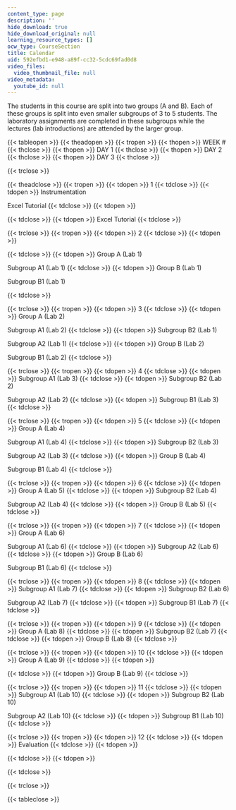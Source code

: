 ```yaml
---
content_type: page
description: ''
hide_download: true
hide_download_original: null
learning_resource_types: []
ocw_type: CourseSection
title: Calendar
uid: 592efbd1-e948-a89f-cc32-5cdc69fad0d8
video_files:
  video_thumbnail_file: null
video_metadata:
  youtube_id: null
---
```


The students in this course are split into two groups (A and B). Each of these groups is split into even smaller subgroups of 3 to 5 students. The laboratory assignments are completed in these subgroups while the lectures (lab introductions) are attended by the larger group.

{{< tableopen >}}
{{< theadopen >}}
{{< tropen >}}
{{< thopen >}}
WEEK #
{{< thclose >}}
{{< thopen >}}
DAY 1
{{< thclose >}}
{{< thopen >}}
DAY 2
{{< thclose >}}
{{< thopen >}}
DAY 3
{{< thclose >}}

{{< trclose >}}

{{< theadclose >}}
{{< tropen >}}
{{< tdopen >}}
1
{{< tdclose >}}
{{< tdopen >}}
Instrumentation  
  
Excel Tutorial
{{< tdclose >}}
{{< tdopen >}}

{{< tdclose >}}
{{< tdopen >}}
Excel Tutorial
{{< tdclose >}}

{{< trclose >}}
{{< tropen >}}
{{< tdopen >}}
2
{{< tdclose >}}
{{< tdopen >}}

{{< tdclose >}}
{{< tdopen >}}
Group A (Lab 1)  
  
Subgroup A1 (Lab 1)
{{< tdclose >}}
{{< tdopen >}}
Group B (Lab 1)  
  
Subgroup B1 (Lab 1)  

{{< tdclose >}}

{{< trclose >}}
{{< tropen >}}
{{< tdopen >}}
3
{{< tdclose >}}
{{< tdopen >}}
Group A (Lab 2)  
  
Subgroup A1 (Lab 2)
{{< tdclose >}}
{{< tdopen >}}
Subgroup B2 (Lab 1)  
  
Subgroup A2 (Lab 1)
{{< tdclose >}}
{{< tdopen >}}
Group B (Lab 2)  
  
Subgroup B1 (Lab 2)
{{< tdclose >}}

{{< trclose >}}
{{< tropen >}}
{{< tdopen >}}
4
{{< tdclose >}}
{{< tdopen >}}
Subgroup A1 (Lab 3)
{{< tdclose >}}
{{< tdopen >}}
Subgroup B2 (Lab 2)  
  
Subgroup A2 (Lab 2)
{{< tdclose >}}
{{< tdopen >}}
Subgroup B1 (Lab 3)
{{< tdclose >}}

{{< trclose >}}
{{< tropen >}}
{{< tdopen >}}
5
{{< tdclose >}}
{{< tdopen >}}
Group A (Lab 4)  
  
Subgroup A1 (Lab 4)
{{< tdclose >}}
{{< tdopen >}}
Subgroup B2 (Lab 3)  
  
Subgroup A2 (Lab 3)
{{< tdclose >}}
{{< tdopen >}}
Group B (Lab 4)  
  
Subgroup B1 (Lab 4)
{{< tdclose >}}

{{< trclose >}}
{{< tropen >}}
{{< tdopen >}}
6
{{< tdclose >}}
{{< tdopen >}}
Group A (Lab 5)
{{< tdclose >}}
{{< tdopen >}}
Subgroup B2 (Lab 4)  
  
Subgroup A2 (Lab 4)
{{< tdclose >}}
{{< tdopen >}}
Group B (Lab 5)
{{< tdclose >}}

{{< trclose >}}
{{< tropen >}}
{{< tdopen >}}
7
{{< tdclose >}}
{{< tdopen >}}
Group A (Lab 6)  
  
Subgroup A1 (Lab 6)
{{< tdclose >}}
{{< tdopen >}}
Subgroup A2 (Lab 6)
{{< tdclose >}}
{{< tdopen >}}
Group B (Lab 6)  
  
Subgroup B1 (Lab 6)
{{< tdclose >}}

{{< trclose >}}
{{< tropen >}}
{{< tdopen >}}
8
{{< tdclose >}}
{{< tdopen >}}
Subgroup A1 (Lab 7)
{{< tdclose >}}
{{< tdopen >}}
Subgroup B2 (Lab 6)  
  
Subgroup A2 (Lab 7)
{{< tdclose >}}
{{< tdopen >}}
Subgroup B1 (Lab 7)
{{< tdclose >}}

{{< trclose >}}
{{< tropen >}}
{{< tdopen >}}
9
{{< tdclose >}}
{{< tdopen >}}
Group A (Lab 8)
{{< tdclose >}}
{{< tdopen >}}
Subgroup B2 (Lab 7)
{{< tdclose >}}
{{< tdopen >}}
Group B (Lab 8)
{{< tdclose >}}

{{< trclose >}}
{{< tropen >}}
{{< tdopen >}}
10
{{< tdclose >}}
{{< tdopen >}}
Group A (Lab 9)
{{< tdclose >}}
{{< tdopen >}}

{{< tdclose >}}
{{< tdopen >}}
Group B (Lab 9)
{{< tdclose >}}

{{< trclose >}}
{{< tropen >}}
{{< tdopen >}}
11
{{< tdclose >}}
{{< tdopen >}}
Subgroup A1 (Lab 10)
{{< tdclose >}}
{{< tdopen >}}
Subgroup B2 (Lab 10)  
  
Subgroup A2 (Lab 10)
{{< tdclose >}}
{{< tdopen >}}
Subgroup B1 (Lab 10)
{{< tdclose >}}

{{< trclose >}}
{{< tropen >}}
{{< tdopen >}}
12
{{< tdclose >}}
{{< tdopen >}}
Evaluation
{{< tdclose >}}
{{< tdopen >}}

{{< tdclose >}}
{{< tdopen >}}

{{< tdclose >}}

{{< trclose >}}

{{< tableclose >}}